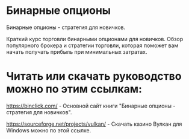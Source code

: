 # Бинарные опционы
Бинарные опционы - стратегия для новичков.

Краткий курс торговли бинарными опционами для новичков. Обзор популярного брокера и стратегии торговли, которая поможет вам начать получать прибыль при минимальных затратах.

# Читать или скачать руководство можно по этим ссылкам:

https://binclick.com/ - Основной сайт книги "Бинарные опционы - стратегия для новичков".

https://sourceforge.net/projects/vulkan/ - Скачать казино Вулкан для Windows можно по этой ссылке.

